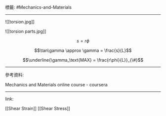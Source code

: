標籤: #Mechanics-and-Materials 

---

![[torsion.jpg]]

![[torsion parts.jpg]]

$$s = r\phi$$

$$\tan\gamma \approx \gamma = \frac{s}{L}$$

$$\underline{\gamma_\text{MAX} = \frac{r\phi}{L}}_{\#}$$

---

參考資料:

Mechanics and Materials online course - coursera

---

link:

[[Shear Strain]]
[[Shear Stress]]